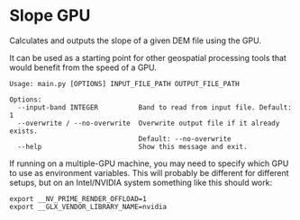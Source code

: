 # Slope GPU

Calculates and outputs the slope of a given DEM file using the GPU.

It can be used as a starting point for other geospatial processing tools that would benefit from
the speed of a GPU.

```
Usage: main.py [OPTIONS] INPUT_FILE_PATH OUTPUT_FILE_PATH

Options:
  --input-band INTEGER          Band to read from input file. Default: 1
  --overwrite / --no-overwrite  Overwrite output file if it already exists.
                                Default: --no-overwrite
  --help                        Show this message and exit.
```

If running on a multiple-GPU machine, you may need to specify which GPU to use as environment variables.
This will probably be different for different setups, but on an Intel/NVIDIA system something like this
should work:
```
export __NV_PRIME_RENDER_OFFLOAD=1
export __GLX_VENDOR_LIBRARY_NAME=nvidia
```
